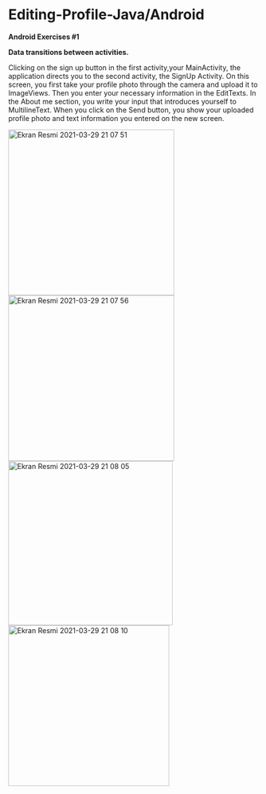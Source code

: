 # Editing-Profile-Java/Android
**Android Exercises #1**

**Data transitions between activities.**

Clicking on the sign up button in the first activity,your MainActivity, the application directs you to the second activity, the SignUp Activity.
On this screen, you first take your profile photo through the camera and upload it to ImageViews. Then you enter your necessary information in the EditTexts.
In the About me section, you write your input that introduces yourself to MultilineText.
When you click on the Send button, you show your uploaded profile photo and text information
you entered on the new screen.

<img width="333" alt="Ekran Resmi 2021-03-29 21 07 51" src="https://user-images.githubusercontent.com/60899740/112880798-98bdb200-90d3-11eb-9302-3dd2da4ee186.png">
<img width="333" alt="Ekran Resmi 2021-03-29 21 07 56" src="https://user-images.githubusercontent.com/60899740/112880801-99564880-90d3-11eb-89ce-d95bf1d6361a.png">
<img width="330" alt="Ekran Resmi 2021-03-29 21 08 05" src="https://user-images.githubusercontent.com/60899740/112880804-99eedf00-90d3-11eb-9508-73d71ac2b01d.png">
<img width="323" alt="Ekran Resmi 2021-03-29 21 08 10" src="https://user-images.githubusercontent.com/60899740/112880789-965b5800-90d3-11eb-97e1-ffda621f4099.png">
